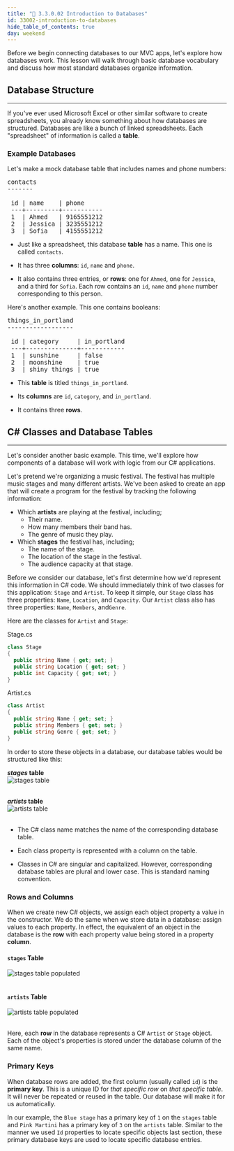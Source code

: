 ```yaml
---
title: "📓 3.3.0.02 Introduction to Databases"
id: 33002-introduction-to-databases
hide_table_of_contents: true
day: weekend
---
```


Before we begin connecting databases to our MVC apps, let's explore how databases work. This lesson will walk through basic database vocabulary and discuss how most standard databases organize information.

## Database Structure
---

If you've ever used Microsoft Excel or other similar software to create spreadsheets, you already know something about how databases are structured. Databases are like a bunch of linked spreadsheets. Each "spreadsheet" of information is called a **table**.

### Example Databases

Let's make a mock database table that includes names and phone numbers:

<pre>
contacts
-------

 id | name    | phone
 ---+---------+-----------
 1  | Ahmed   | 9165551212
 2  | Jessica | 3235551212
 3  | Sofia   | 4155551212
</pre>

* Just like a spreadsheet, this database **table** has a name. This one is called `contacts`.

* It has three **columns**: `id`, `name` and `phone`.

* It also contains three entries, or **rows**: one for `Ahmed`, one for `Jessica`, and a third for `Sofia`. Each row contains an `id`, `name` and `phone` number corresponding to this person.  

Here's another example. This one contains booleans:

<pre>
things_in_portland
------------------

 id | category     | in_portland
 ---+--------------+------------
 1  | sunshine     | false
 2  | moonshine    | true
 3  | shiny things | true
</pre>

* This **table** is titled `things_in_portland`.

* Its **columns** are `id`, `category`, and `in_portland`.

* It contains three **rows**.

## C# Classes and Database Tables
---

Let's consider another basic example. This time, we'll explore how components of a database will work with logic from our C# applications.

Let's pretend we're organizing a music festival. The festival has multiple music stages and many different artists. We've been asked to create an app that will create a program for the festival by tracking the following information:

* Which **artists** are playing at the festival, including;
  * Their name.
  * How many members their band has.
  * The genre of music they play.
* Which **stages** the festival has, including;
  * The name of the stage.
  * The location of the stage in the festival.
  * The audience capacity at that stage.

Before we consider our database, let's first determine how we'd represent this information in C# code. We should immediately think of two classes for this application:  `Stage` and `Artist`.  To keep it simple, our `Stage` class has three properties: `Name`, `Location`, and `Capacity`. Our `Artist` class also has three properties: `Name`, `Members`, and`Genre`.  

Here are the classes for `Artist` and `Stage`:

<div class="filename">Stage.cs</div>

```csharp
class Stage
{
  public string Name { get; set; }
  public string Location { get; set; }
  public int Capacity { get; set; }
}
```

<div class="filename">Artist.cs</div>

```csharp
class Artist
{
  public string Name { get; set; }
  public string Members { get; set; }
  public string Genre { get; set; }
}
```

In order to store these objects in a database, our database tables would be structured like this:

**_stages_ table**<br />
![stages table](https://learnhowtoprogram.s3.us-west-2.amazonaws.com/relational-database-concepts/stages-empty.png)<br /><br />

**_artists_ table**<br />
![artists table](https://learnhowtoprogram.s3.us-west-2.amazonaws.com/relational-database-concepts/artists-empty.png)<br /><br />

* The C# class name matches the name of the corresponding database table.

* Each class property is represented with a column on the table.

* Classes in C# are singular and capitalized. However, corresponding database tables are plural and lower case. This is standard naming convention.

### Rows and Columns

When we create new C# objects, we assign each object property a value in the constructor. We do the same when we store data in a database: assign values to each property. In effect, the equivalent of an object in the database is the **row** with each property value being stored in a property **column**.  

#### `stages` Table

![stages table populated](https://learnhowtoprogram.s3.us-west-2.amazonaws.com/relational-database-concepts/stages-populated.png)<br /><br />

#### `artists` Table

![artists table populated](https://learnhowtoprogram.s3.us-west-2.amazonaws.com/relational-database-concepts/artists-populated.png)<br /><br />

Here, each **row** in the database represents a C# `Artist` or `Stage` object. Each of the object's properties is stored under the database column of the same name.

### Primary Keys

When database rows are added, the first column (usually called `id`) is the **primary key**. This is a unique ID for _that specific row_ on _that specific table_. It will never be repeated or reused in the table. Our database will make it for us automatically.

In our example, the `Blue stage` has a primary key of `1` on the `stages` table and `Pink Martini` has a primary key of `3` on the `artists` table. Similar to the manner we used `Id` properties to locate specific objects last section, these primary database keys are used to locate specific database entries.
